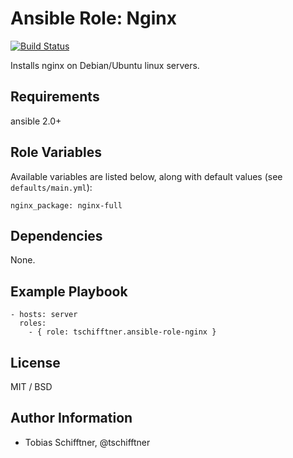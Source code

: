 # Ansible Role: Nginx

[![Build Status](https://travis-ci.org/tschifftner/ansible-role-nginx.svg)](https://travis-ci.org/tschifftner/ansible-role-nginx)

Installs nginx on Debian/Ubuntu linux servers.

## Requirements

ansible 2.0+

## Role Variables

Available variables are listed below, along with default values (see `defaults/main.yml`):

    nginx_package: nginx-full

## Dependencies

None.

## Example Playbook

    - hosts: server
      roles:
        - { role: tschifftner.ansible-role-nginx }

## License

MIT / BSD

## Author Information

 - Tobias Schifftner, @tschifftner